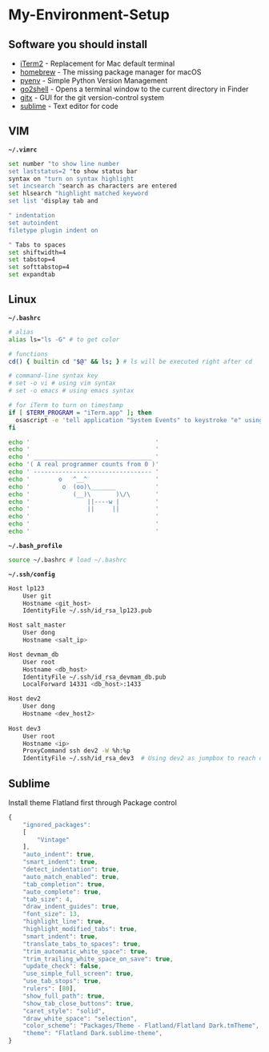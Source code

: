 # My-Environment-Setup

## Software you should install

- [iTerm2](https://www.iterm2.com/) - Replacement for Mac default terminal
- [homebrew](https://brew.sh/) - The missing package manager for macOS
- [pyenv](https://github.com/pyenv/pyenv) - Simple Python Version Management
- [go2shell](http://zipzapmac.com/go2shell) - Opens a terminal window to the current directory in Finder
- [gitx](https://rowanj.github.io/gitx/) - GUI for the git version-control system
- [sublime](https://www.sublimetext.com/) - Text editor for code

## VIM

**`~/.vimrc`**

```bash
set number "to show line number
set laststatus=2 "to show status bar
syntax on "turn on syntax highlight
set incsearch "search as characters are entered
set hlsearch "highlight matched keyword
set list "display tab and 

" indentation
set autoindent
filetype plugin indent on

" Tabs to spaces
set shiftwidth=4
set tabstop=4
set softtabstop=4
set expandtab
```

## Linux

**`~/.bashrc`**

```bash
# alias
alias ls="ls -G" # to get color

# functions
cd() { builtin cd "$@" && ls; } # ls will be executed right after cd

# command-line syntax key
# set -o vi # using vim syntax
# set -o emacs # using emacs syntax

# for iTerm to turn on timestamp
if [ $TERM_PROGRAM = "iTerm.app" ]; then
  osascript -e 'tell application "System Events" to keystroke "e" using {command down, shift down}'
fi

echo '                                   '
echo '                                   '
echo ' _________________________________ '
echo '( A real programmer counts from 0 )'
echo ' --------------------------------- '
echo '        o   ^__^                   '
echo '         o  (oo)\_______           '
echo '            (__)\       )\/\       '
echo '                ||----w |          '
echo '                ||     ||          '
echo '                                   '
echo '                                   '
echo '                                   '
```

**`~/.bash_profile`**

```bash
source ~/.bashrc # load ~/.bashrc
```

**`~/.ssh/config`**

```bash
Host lp123
    User git 
    Hostname <git_host>
    IdentityFile ~/.ssh/id_rsa_lp123.pub

Host salt_master
    User dong
    Hostname <salt_ip>

Host devmam_db
    User root
    Hostname <db_host>
    IdentityFile ~/.ssh/id_rsa_devmam_db.pub
    LocalForward 14331 <db_host>:1433

Host dev2
    User dong
    Hostname <dev_host2>
   
Host dev3
    User root
    Hostname <ip>
    ProxyCommand ssh dev2 -W %h:%p
    IdentityFile ~/.ssh/id_rsa_dev3  # Using dev2 as jumpbox to reach dev3 indirectly, the private key here is for dev3
```

## Sublime

Install theme Flatland first through Package control

```javascript
{
    "ignored_packages":
    [
        "Vintage"
    ],
    "auto_indent": true,
    "smart_indent": true,
    "detect_indentation": true,
    "auto_match_enabled": true,
    "tab_completion": true,
    "auto_complete": true,
    "tab_size": 4,
    "draw_indent_guides": true,
    "font_size": 13,
    "highlight_line": true,
    "highlight_modified_tabs": true,
    "smart_indent": true,
    "translate_tabs_to_spaces": true,
    "trim_automatic_white_space": true,
    "trim_trailing_white_space_on_save": true,
    "update_check": false,
    "use_simple_full_screen": true,
    "use_tab_stops": true,
    "rulers": [80],
    "show_full_path": true,
    "show_tab_close_buttons": true,
    "caret_style": "solid",
    "draw_white_space": "selection",
    "color_scheme": "Packages/Theme - Flatland/Flatland Dark.tmTheme",
    "theme": "Flatland Dark.sublime-theme",
}
```
